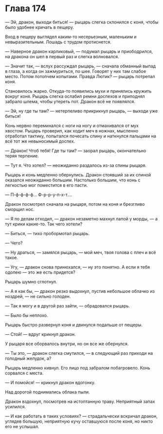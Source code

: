 # Глава 174

— Эй, дракон, выходи биться! — рыцарь слегка склонился с коня, чтобы было удобнее кричать в пещеру.

Вход в пещеру выглядел каким-то несерьезным, маленьким и невыразительным. Лошадь с трудом протиснется.

— Наверное дракон карликовый, — подумал рыцарь и приободрился, на дракона он шел в первый раз и слегка волновался.

— Значит так, — вслух рассуждал рыцарь, — сначала обманный выпад в глаза, а когда он зажмуриться, по шее. Говорят у них там слабое место. Потом потопчем копытами. Правда Лютик? — рыцарь потрепал коня.

Становилось жарко. Откуда-то появились мухи и принялись кружить вокруг коня. Рыцарь слегка ослабил ремни доспехов и приподнял забрало шлема, чтобы утереть пот. Дракон всё не появлялся.

— Эй, ну где ты там? — нетерпеливо прикрикнул рыцарь, — выходи уже биться!

Конь нервно переминался с ноги на ногу и отмахивался от мух хвостом. Рыцарь проверил, как ходит меч в ножнах, мысленно отработал тактику, попытался почесать спину и наткнулся пальцами на всё тот же невыносимый доспех.

— Дракон! Чтоб тебя! Где ты там? — заорал рыцарь, окончательно теряя терпение.

— Тут я. Что хотел? — неожиданно раздалось из-за спины рыцаря.

Рыцарь и конь медленно обернулись. Дракон стоявший за их спиной оказался неожиданно большим. Настолько большим, что конь с легкостью мог поместится в его пасти.

— П-ф-ф-ф-ф... Ф-р-р-у-п-х-т....

Дракон посмотрел сначала на рыцаря, потом на коня и брезгливо сморщил нос.

— Я по делам отходил, — дракон незаметно махнул лапой у морды, — а тут крики какие-то. Так чего хотели?

— Биться, — тихо пробормотал рыцарь.

— Чего?

— Ну драться, — замялся рыцарь, — мой меч, твоя голова с плеч и всё такое.

— Угу, — дракон снова принюхался, — ну это понятно. А если я тебя одолею — это же есть придется?

Рыцарь шумно сглотнул.

— А я как бы, — дракон резко выдохнул, пустив небольшое облачко из ноздрей, — не сильно голоден.

— Так я могу и в другой раз зайти, — обрадовался рыцарь.

— Было бы неплохо.

Рыцарь быстро развернул коня и двинулся подальше от пещеры.

— Стой! — вдруг крикнул дракон.

У рыцаря все оборвалось внутри, но он все же обернулся.

— Ты это, — дракон слегка смутился, — в следующий раз приходи на голодный желудок, а?

Рыцарь медленно кивнул. Его лицо под забралом побагровело. Конь сорвался с места.

— И помойся! — крикнул дракон вдогонку.

Над дорогой поднимались облака пыли.

Дракон вздохнул, посмотрев на истоптанную траву. Неприятный запах усилился.

— И как работать в таких условиях? — страдальчески вскричал дракон, углядев большую, неприятную кучу оставшуюся после коня, но никто его не услышал.

